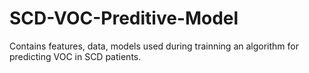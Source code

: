 # SCD-VOC-Preditive-Model
Contains features, data, models used during trainning an algorithm for predicting VOC in SCD patients.
